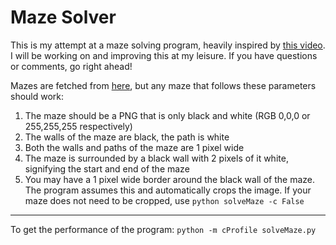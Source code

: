 # Maze Solver

This is my attempt at a maze solving program, heavily inspired by [this video](https://www.youtube.com/watch?v=rop0W4QDOUI&t=24s). I will be working on and improving this at my leisure. If you have questions or comments, go right ahead!

Mazes are fetched from [here](http://hereandabove.com/maze/mazeorig.form.html), but any maze that follows these parameters should work:
  1. The maze should be a PNG that is only black and white (RGB 0,0,0 or 255,255,255 respectively)
  2. The walls of the maze are black, the path is white
  3. Both the walls and paths of the maze are 1 pixel wide
  4. The maze is surrounded by a black wall with 2 pixels of it white, signifying the start and end of the maze
  5. You may have a 1 pixel wide border around the black wall of the maze. The program assumes this and automatically crops the image. If your maze does not need to be cropped, use `python solveMaze -c False`

  ---

To get the performance of the program: `python -m cProfile solveMaze.py`
